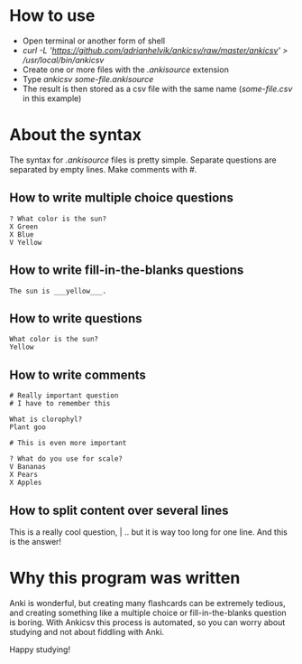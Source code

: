 How to use
==========

- Open terminal or another form of shell
- *curl -L 'https://github.com/adrianhelvik/ankicsv/raw/master/ankicsv' > /usr/local/bin/ankicsv*
- Create one or more files with the *.ankisource* extension
- Type *ankicsv some-file.ankisource*
- The result is then stored as a csv file with the same name (*some-file.csv* in this example)

About the syntax
================
The syntax for *.ankisource* files is pretty simple.
Separate questions are separated by empty lines.
Make comments with #.


How to write multiple choice questions
--------------------------------------

    ? What color is the sun?
    X Green
    X Blue
    V Yellow

How to write fill-in-the-blanks questions
-----------------------------------------

    The sun is ___yellow___.

How to write questions
----------------------

    What color is the sun?
    Yellow

How to write comments
---------------------

    # Really important question
    # I have to remember this

    What is clorophyl?
    Plant goo

    # This is even more important

    ? What do you use for scale?
    V Bananas
    X Pears
    X Apples

How to split content over several lines
---------------------------------------

This is a really cool question,
| .. but it is way too long for one line.
And this is the answer!

Why this program was written
============================

Anki is wonderful, but creating many flashcards can be extremely tedious, and creating something like a multiple choice or fill-in-the-blanks question is boring.
With Ankicsv this process is automated, so you can worry about studying and not about fiddling with Anki.

Happy studying!
